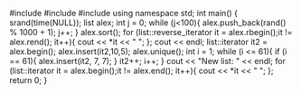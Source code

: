 #include <iostream>
#include <list>
#include <ctime>
using namespace std;
int main()
{
    srand(time(NULL));
    list<int> alex;
    int j = 0;
    while (j<100){
        alex.push_back(rand() % 1000 + 1);
        j++;
    }
    alex.sort();
    for (list<int>::reverse_iterator it = alex.rbegin();it != alex.rend(); it++){
        cout << *it << " ";
    };
    cout << endl;
    list<int>::iterator it2 = alex.begin();
    alex.insert(it2,10,5);
    alex.unique();
    int i = 1;
    while (i <= 61){
        if (i == 61){
            alex.insert(it2, 7, 7);
        }
        it2++;
        i++;
    }
    cout << "New list: " << endl;
    for (list<int>::iterator it = alex.begin();it != alex.end(); it++){
        cout << *it << " ";
    };
    return 0;
}
